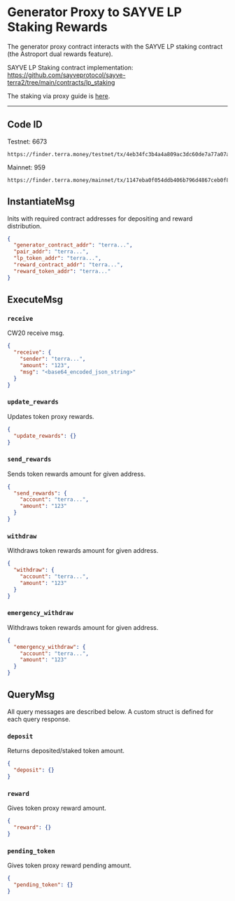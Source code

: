 # Generator Proxy to SAYVE LP Staking Rewards

The generator proxy contract interacts with the SAYVE LP staking contract (the Astroport dual rewards feature).

SAYVE LP Staking contract implementation: https://github.com/sayveprotocol/sayve-terra2/tree/main/contracts/lp_staking

The staking via proxy guide is [here](https://miro.medium.com/max/1400/0*8hn2NSnZJZTa9YGV).

---
## Code ID
Testnet: 6673
```
https://finder.terra.money/testnet/tx/4eb34fc3b4a4a809ac3dc60de7a77a07af62ac7a2ee8c4dda9d7898968f80e1d
```
Mainnet: 959
```
https://finder.terra.money/mainnet/tx/1147eba0f054ddb406b796d4867ceb0f847acd8845205802e09ecd09cb659db4
```


## InstantiateMsg

Inits with required contract addresses for depositing and reward distribution.

```json
{
  "generator_contract_addr": "terra...",
  "pair_addr": "terra...",
  "lp_token_addr": "terra...",
  "reward_contract_addr": "terra...",
  "reward_token_addr": "terra..."
}
```

## ExecuteMsg

### `receive`

CW20 receive msg.

```json
{
  "receive": {
    "sender": "terra...",
    "amount": "123",
    "msg": "<base64_encoded_json_string>"
  }
}
```

### `update_rewards`

Updates token proxy rewards.

```json
{
  "update_rewards": {}
}
```

### `send_rewards`

Sends token rewards amount for given address.

```json
{
  "send_rewards": {
    "account": "terra...",
    "amount": "123"
  }
}
```

### `withdraw`

Withdraws token rewards amount for given address.

```json
{
  "withdraw": {
    "account": "terra...",
    "amount": "123"
  }
}
```

### `emergency_withdraw`

Withdraws token rewards amount for given address.

```json
{
  "emergency_withdraw": {
    "account": "terra...",
    "amount": "123"
  }
}
```

## QueryMsg

All query messages are described below. A custom struct is defined for each query response.

### `deposit`

Returns deposited/staked token amount.

```json
{
  "deposit": {}
}
```

### `reward`

Gives token proxy reward amount.

```json
{
  "reward": {}
}
```

### `pending_token`

Gives token proxy reward pending amount.

```json
{
  "pending_token": {}
}
```
